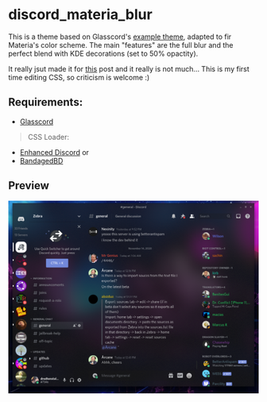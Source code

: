 # discord_materia_blur
This is a theme based on Glasscord's [example theme](https://github.com/AryToNeX/Glasscord/tree/master/extras/discord_example_theme), adapted to fir Materia's color scheme.
The main "features" are the full blur and the perfect blend with KDE decorations (set to 50% opactity).

It really jsut made it for [this](https://www.reddit.com/r/unixporn/comments/jucfap/plasma_unity_now_rule_3_compliant/) post and it really is not much... This is my first time editing CSS, so criticism is welcome :)

## Requirements:
- [Glasscord](https://github.com/AryToNeX/Glasscord)
>CSS Loader:
- [Enhanced Discord](https://enhanceddiscord.com/)
or
- [BandagedBD](https://rauenzi.github.io/BetterDiscordApp/)

## Preview
![alt text](https://github.com/dredtenstalhas/discord_materia_blur/blob/main/preview.png?raw=true)
